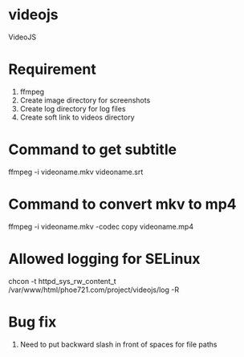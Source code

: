 # videojs
VideoJS
# Requirement
1. ffmpeg
2. Create image directory for screenshots
3. Create log directory for log files
4. Create soft link to videos directory

# Command to get subtitle
ffmpeg -i videoname.mkv videoname.srt

# Command to convert mkv to mp4 
ffmpeg -i videoname.mkv -codec copy videoname.mp4

# Allowed logging for SELinux
chcon -t httpd_sys_rw_content_t /var/www/html/phoe721.com/project/videojs/log -R

# Bug fix
1. Need to put backward slash in front of spaces for file paths
